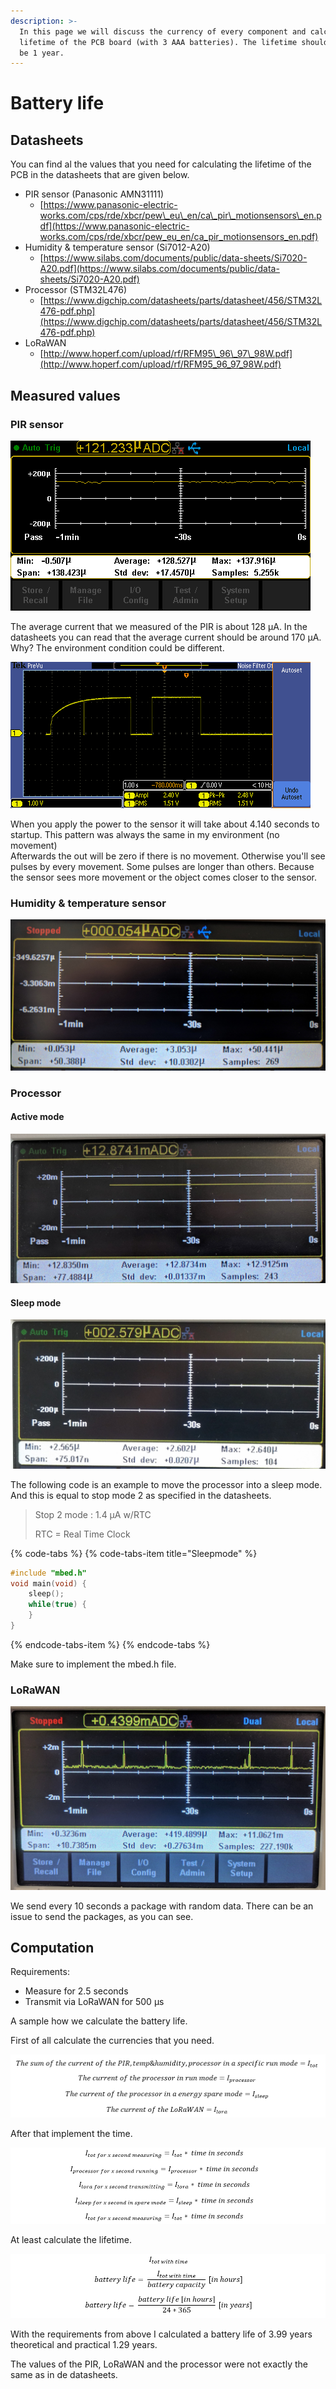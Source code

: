 ```yaml
---
description: >-
  In this page we will discuss the currency of every component and calculate the
  lifetime of the PCB board (with 3 AAA batteries). The lifetime should at least
  be 1 year.
---
```


# Battery life

## Datasheets

You can find al the values that you need for calculating the lifetime of the PCB in the datasheets that are given below.

* PIR sensor \(Panasonic AMN31111\) 
  * [https://www.panasonic-electric-works.com/cps/rde/xbcr/pew\_eu\_en/ca\_pir\_motionsensors\_en.pdf](https://www.panasonic-electric-works.com/cps/rde/xbcr/pew_eu_en/ca_pir_motionsensors_en.pdf)
* Humidity & temperature sensor \(Si7012-A20\) 
  * [https://www.silabs.com/documents/public/data-sheets/Si7020-A20.pdf](https://www.silabs.com/documents/public/data-sheets/Si7020-A20.pdf)
* Processor \(STM32L476\) 
  * [https://www.digchip.com/datasheets/parts/datasheet/456/STM32L476-pdf.php](https://www.digchip.com/datasheets/parts/datasheet/456/STM32L476-pdf.php)
* LoRaWAN 
  * [http://www.hoperf.com/upload/rf/RFM95\_96\_97\_98W.pdf](http://www.hoperf.com/upload/rf/RFM95_96_97_98W.pdf)

## Measured values

### PIR sensor

![Image 1 - Current PIR](../.gitbook/assets/pir_current.bmp)

The average current that we measured of the PIR is about 128 µA. In the datasheets you can read that the average current should be around 170 µA. Why? The environment condition could be different.

![Image 2 - Startup PIR](../.gitbook/assets/pir_data_startup.PNG)

When you apply the power to the sensor it will take about 4.140 seconds to startup. This pattern was always the same in my environment \(no movement\)  
Afterwards the out will be zero if there is no movement. Otherwise you'll see pulses by every movement. Some pulses are longer than others. Because the sensor sees more movement or the object comes closer to the sensor.

### Humidity & temperature sensor

![Image 2 - Humidity &amp; temperature](../.gitbook/assets/temp_current.jpg)

### Processor

#### Active mode

![Image 3 - Processor active mode](../.gitbook/assets/activemode_current_processor.jpg)

#### Sleep mode

![Image 4 - Processor sleep mode](../.gitbook/assets/sleepmode_current_processor.jpg)

The following code is an example to move the processor into a sleep mode. And this is equal to stop mode 2 as specified in the datasheets.

> Stop 2  mode : 1.4 µA w/RTC
>
> RTC = Real Time Clock



{% code-tabs %}
{% code-tabs-item title="Sleepmode" %}
```cpp
#include "mbed.h"
void main(void) {
    sleep();
    while(true) {
    }
}
```
{% endcode-tabs-item %}
{% endcode-tabs %}

Make sure to implement the mbed.h file.

### LoRaWAN

![Image 5 - LoRaWAN](../.gitbook/assets/lorawan_current.jpg)

We send every 10 seconds a package with random data. There can be an issue to send the packages, as you can see.

## Computation

Requirements:

* Measure for 2.5 seconds
* Transmit via LoRaWAN for 500 µs

A sample how we calculate the battery life.

First of all calculate the currencies that you need.

![Calculation - I](../.gitbook/assets/deeli.PNG)

After that implement the time.

![Calculation - II](../.gitbook/assets/deelii.PNG)

At least calculate the lifetime.

![Calculation -- III](../.gitbook/assets/deeliii.PNG)

With the requirements from above I calculated a battery life of 3.99 years theoretical and practical 1.29 years.

The values of the PIR, LoRaWAN and the processor were not exactly the same as in de datasheets.







